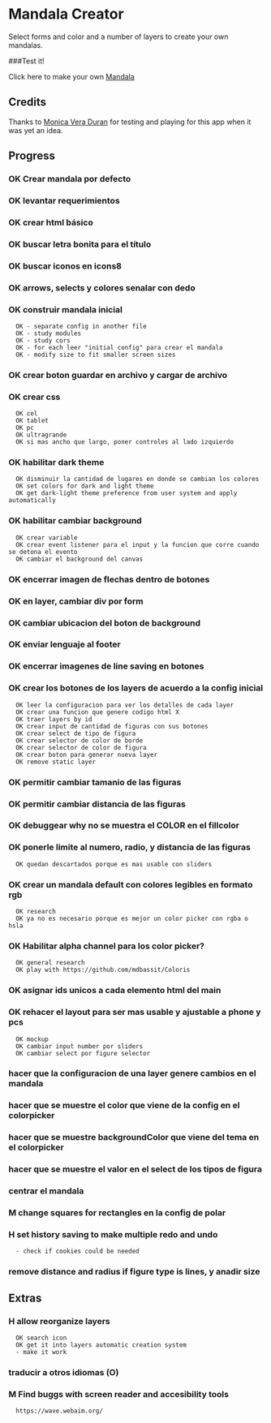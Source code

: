 
# Mandala Creator

Select forms and color and a number of layers to create your own mandalas.

###Test it! 

Click here to make your own [Mandala](https://naveduran.github.io/mandala_creator/)

## Credits

Thanks to [Monica Vera Duran](https://www.linkedin.com/in/monica-vera-duran-91b46b278/) for testing and playing for this app when it was yet an idea.

## Progress

### OK Crear mandala por defecto
### OK levantar requerimientos
### OK crear html básico
### OK buscar letra bonita para el título
### OK buscar iconos en icons8
### OK arrows, selects y colores senalar con dedo
### OK construir mandala inicial
      OK - separate config in another file
      OK - study modules 
      OK - study cors
      OK - for each leer "initial config" para crear el mandala
      OK - modify size to fit smaller screen sizes
### OK crear boton guardar en archivo y cargar de archivo
### OK crear css
      OK cel
      OK tablet
      OK pc
      OK ultragrande
      OK si mas ancho que largo, poner controles al lado izquierdo
### OK habilitar dark theme
      OK disminuir la cantidad de lugares en donde se cambian los colores
      OK set colors for dark and light theme
      OK get dark-light theme preference from user system and apply automatically
### OK habilitar cambiar background
      OK crear variable
      OK crear event listener para el input y la funcion que corre cuando se detona el evento
      OK cambiar el background del canvas
### OK encerrar imagen de flechas dentro de botones
### OK en layer, cambiar div por form
### OK cambiar ubicacion del boton de background
### OK enviar lenguaje al footer
### OK encerrar imagenes de line saving en botones
### OK crear los botones de los layers de acuerdo a la config inicial
      OK leer la configuracion para ver los detalles de cada layer
      OK crear una funcion que genere codigo html X
      OK traer layers by id
      OK crear input de cantidad de figuras con sus botones
      OK crear select de tipo de figura
      OK crear selector de color de borde
      OK crear selector de color de figura
      OK crear boton para generar nueva layer
      OK remove static layer

### OK permitir cambiar tamanio de las figuras
### OK permitir cambiar distancia de las figuras
### OK debuggear why no se muestra el COLOR en el fillcolor

### OK ponerle limite al numero, radio, y distancia de las figuras
      OK quedan descartados porque es mas usable con sliders

### OK crear un mandala default con colores legibles en formato rgb
      OK research 
      OK ya no es necesario porque es mejor un color picker con rgba o hsla 

### OK Habilitar alpha channel para los color picker?
      OK general research
      OK play with https://github.com/mdbassit/Coloris

### OK asignar ids unicos a cada elemento html del main 

### OK rehacer el layout para ser mas usable y ajustable a phone y pcs
      OK mockup
      OK cambiar input number por sliders
      OK cambiar select por figure selector

### hacer que la configuracion de una layer genere cambios en el mandala

### hacer que se muestre el color que viene de la config en el colorpicker
### hacer que se muestre backgroundColor que viene del tema en el colorpicker
### hacer que se muestre el valor en el select de los tipos de figura
### centrar el mandala

### M change squares for rectangles en la config de polar

### H set history saving to make multiple redo and undo
      - check if cookies could be needed

### remove distance and radius if figure type is lines, y anadir size

## Extras

### H allow reorganize layers
      OK search icon
      OK get it into layers automatic creation system
      - make it work
### traducir a otros idiomas (O)
### M Find buggs with screen reader and accesibility tools
      https://wave.webaim.org/


